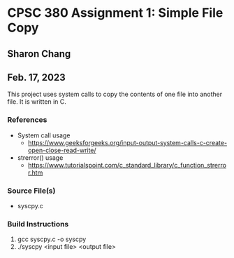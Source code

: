# CPSC 380 Assignment 1: Simple File Copy

## Sharon Chang
## Feb. 17, 2023

This project uses system calls to copy the contents of one file into another file. It is written in C.

### References
* System call usage
    * https://www.geeksforgeeks.org/input-output-system-calls-c-create-open-close-read-write/
* strerror() usage
    * https://www.tutorialspoint.com/c_standard_library/c_function_strerror.htm

### Source File(s)
* syscpy.c

### Build Instructions
1. gcc syscpy.c -o syscpy
2. ./syscpy \<input file\> \<output file\>
